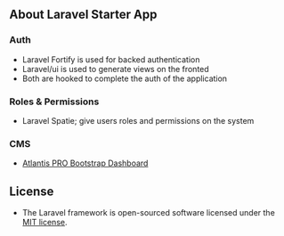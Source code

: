 

## About Laravel Starter App

### Auth
- Laravel Fortify is used for backed authentication
- Laravel/ui is used to generate views on the fronted
- Both are hooked to complete the auth of the application


### Roles & Permissions
- Laravel Spatie; give users roles and permissions on the system


### CMS
- [Atlantis PRO Bootstrap Dashboard](https://themekita.com/atlantis-bootstrap-dashboard.html)


## License
- The Laravel framework is open-sourced software licensed under the [MIT license](https://opensource.org/licenses/MIT).
